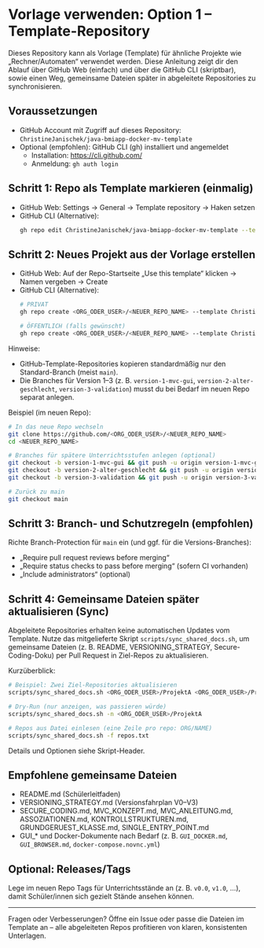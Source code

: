 # Vorlage verwenden: Option 1 – Template-Repository

Dieses Repository kann als Vorlage (Template) für ähnliche Projekte wie „Rechner/Automaten“ verwendet werden. Diese Anleitung zeigt dir den Ablauf über GitHub Web (einfach) und über die GitHub CLI (skriptbar), sowie einen Weg, gemeinsame Dateien später in abgeleitete Repositories zu synchronisieren.

## Voraussetzungen
- GitHub Account mit Zugriff auf dieses Repository: `ChristineJanischek/java-bmiapp-docker-mv-template`
- Optional (empfohlen): GitHub CLI (gh) installiert und angemeldet
  - Installation: https://cli.github.com/
  - Anmeldung: `gh auth login`

## Schritt 1: Repo als Template markieren (einmalig)
- GitHub Web: Settings → General → Template repository → Haken setzen
- GitHub CLI (Alternative):
  ```bash
  gh repo edit ChristineJanischek/java-bmiapp-docker-mv-template --template
  ```

## Schritt 2: Neues Projekt aus der Vorlage erstellen
- GitHub Web: Auf der Repo-Startseite „Use this template“ klicken → Namen vergeben → Create
- GitHub CLI (Alternative):
  ```bash
  # PRIVAT
  gh repo create <ORG_ODER_USER>/<NEUER_REPO_NAME> --template ChristineJanischek/java-bmiapp-docker-mv-template --private

  # ÖFFENTLICH (falls gewünscht)
  gh repo create <ORG_ODER_USER>/<NEUER_REPO_NAME> --template ChristineJanischek/java-bmiapp-docker-mv-template --public
  ```

Hinweise:
- GitHub-Template-Repositories kopieren standardmäßig nur den Standard-Branch (meist `main`).
- Die Branches für Version 1–3 (z. B. `version-1-mvc-gui`, `version-2-alter-geschlecht`, `version-3-validation`) musst du bei Bedarf im neuen Repo separat anlegen.

Beispiel (im neuen Repo):
```bash
# In das neue Repo wechseln
git clone https://github.com/<ORG_ODER_USER>/<NEUER_REPO_NAME>
cd <NEUER_REPO_NAME>

# Branches für spätere Unterrichtsstufen anlegen (optional)
git checkout -b version-1-mvc-gui && git push -u origin version-1-mvc-gui
git checkout -b version-2-alter-geschlecht && git push -u origin version-2-alter-geschlecht
git checkout -b version-3-validation && git push -u origin version-3-validation

# Zurück zu main
git checkout main
```

## Schritt 3: Branch- und Schutzregeln (empfohlen)
Richte Branch-Protection für `main` ein (und ggf. für die Versions-Branches):
- „Require pull request reviews before merging“
- „Require status checks to pass before merging“ (sofern CI vorhanden)
- „Include administrators“ (optional)

## Schritt 4: Gemeinsame Dateien später aktualisieren (Sync)
Abgeleitete Repositories erhalten keine automatischen Updates vom Template. Nutze das mitgelieferte Skript `scripts/sync_shared_docs.sh`, um gemeinsame Dateien (z. B. README, VERSIONING_STRATEGY, Secure-Coding-Doku) per Pull Request in Ziel-Repos zu aktualisieren.

Kurzüberblick:
```bash
# Beispiel: Zwei Ziel-Repositories aktualisieren
scripts/sync_shared_docs.sh <ORG_ODER_USER>/ProjektA <ORG_ODER_USER>/ProjektB

# Dry-Run (nur anzeigen, was passieren würde)
scripts/sync_shared_docs.sh -n <ORG_ODER_USER>/ProjektA

# Repos aus Datei einlesen (eine Zeile pro repo: ORG/NAME)
scripts/sync_shared_docs.sh -f repos.txt
```

Details und Optionen siehe Skript-Header.

## Empfohlene gemeinsame Dateien
- README.md (Schülerleitfaden)
- VERSIONING_STRATEGY.md (Versionsfahrplan V0–V3)
- SECURE_CODING.md, MVC_KONZEPT.md, MVC_ANLEITUNG.md, ASSOZIATIONEN.md, KONTROLLSTRUKTUREN.md, GRUNDGERUEST_KLASSE.md, SINGLE_ENTRY_POINT.md
- GUI_* und Docker-Dokumente nach Bedarf (z. B. `GUI_DOCKER.md`, `GUI_BROWSER.md`, `docker-compose.novnc.yml`)

## Optional: Releases/Tags
Lege im neuen Repo Tags für Unterrichtsstände an (z. B. `v0.0`, `v1.0`, …), damit Schüler/innen sich gezielt Stände ansehen können.

---
Fragen oder Verbesserungen? Öffne ein Issue oder passe die Dateien im Template an – alle abgeleiteten Repos profitieren von klaren, konsistenten Unterlagen.